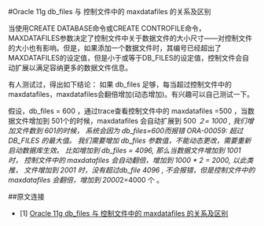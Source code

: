 #Oracle 11g db_files 与 控制文件中的 maxdatafiles 的关系及区别

当使用CREATE DATABASE命令或CREATE CONTROFILE命令，MAXDATAFILES参数决定了控制文件中关于数据文件的大小尺寸——对控制文件的大小也有影响。但是，如果添加一个数据文件时，其编号已经超出了MAXDATAFILES的设定值，但是小于或等于DB_FILES的设定值，控制文件会自动扩展以满足容纳更多的数据文件信息。

有人测试过，得出如下结论： 如果 db_files 足够，每当超过控制文件中的 maxdatafiles，maxdatafiles会翻倍增加(动态增加)。有兴趣可以自己测试一下。 

假设，db_files = 600 ，通过trace查看控制文件中的 maxdatafiles =500 ，当数据文件增加到 501个的时候，maxdatafiles 会自动扩展到 500 *２= 1000 ,  我们增加文件数到 601的时候， 系统会因为 db_files=600而报错 ORA-00059: 超过 DB_FILES 的最大值。 我们需要增加 db_files 参数值，不能动态更改，需要重新启动数据库生效。 比如增加到 db_files = 4096, 那么当数据文件增加到 1001 时， 控制文件中的 maxdatafiles 会自动翻倍，增加到 1000 * 2 = 2000,  以此类推， 文件增加到 2001 时，没有超过db_file 4096 , 不会报错，但是控制文件中的 maxdatafiles 会翻倍，增加到 2000*2=4000 个 。

##原文连接

* [1] [Oracle 11g db_files 与 控制文件中的 maxdatafiles 的关系及区别](http://blog.itpub.net/35489/viewspace-1350873)